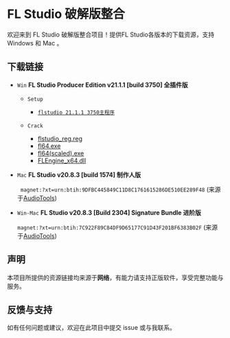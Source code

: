 
# FL Studio 破解版整合

欢迎来到 FL Studio 破解版整合项目！提供FL Studio各版本的下载资源，支持 Windows 和 Mac 。

## 下载链接

- `Win`  **FL Studio Producer Edition v21.1.1 [build 3750] 全插件版**

  - `Setup`
    - [`flstudio 21.1.1 3750主程序`](https://www.mediafire.com/file/6vm3uuhd9uf3ppb/flstudio_win64_21.1.1.3750.exe/file)
  
  - `Crack`
    - [flstudio_reg.reg](https://www.mediafire.com/file/231mgbogwmf4tfs/FLStudio_reg.reg/file)
    - [fl64.exe](https://www.mediafire.com/file/k2c8qt37bp4tkzv/FL64.exe/file)
    - [fl64(scaled).exe](https://www.mediafire.com/file/9dy4bnbkdoyj2bb/FL64+(scaled).exe/file)
    - [FLEngine_x64.dll](https://www.mediafire.com/file/22w0wwo4tdal55b/FLEngine_x64.dll/file)

- `Mac`  **FL Studio v20.8.3 [build 1574] 制作人版**
  
  ` magnet:?xt=urn:btih:9DFBC445849C11D8C1761615286DE510EE289F48`
   (来源于[AudioTools](https://audiotools.in/2021/11/09/flstudio-v20-8-3-1574-macos-12/))

- `Win-Mac`  **FL Studio v20.8.3 [Build 2304] Signature Bundle 进阶版**
  
  `magnet:?xt=urn:btih:7C922F89C84DF9D65177C91D43F201BF6383B02F`
  (来源于[AudioTools](https://audiotools.in/2021/08/05/flstudio-v20-8-3-2304-win-mac/))
  
## 声明

本项目所提供的资源链接均来源于**网络**，有能力请支持正版软件，享受完整功能与服务。

## 反馈与支持

如有任何问题或建议，欢迎在此项目中提交 issue 或与我联系。
